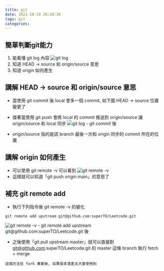 ```yaml
---
title: git
date: 2021-10-19 20:28:36
tags: git
categories: 
---
```

## 簡單判斷git能力
1. 能看懂 git log 內容
![git log](2021-10-19image.png)
2. 知道 HEAD -> source 和 origin/source 意思
3. 知道 origin 如何產生

## 講解 HEAD -> source 和 origin/source 意思

- 當使用 git commit 後 local 會多一個 commit, 如下圖 HEAD -> source 位置變更了
- 接著當使用 git push 會將 local 的 commit 推送到 origin/source 讓 origin/source 和 local 同步
![git log - git commit 後](2021-10-19image2.png)

- origin/source 指的是該 branch 最後一次和 origin 同步的 commit 所在的位置

## 講解 origin 如何產生
- 可以使用 git remote -v 可以看到
![git remote -v](2021-10-19image3.png)
- 這樣就可以知道「git push origin main」的意思了

## 補充 git remote add
- 執行下列指令後 git remote -v 的變化
```
git remote add upstream git@github.com:superTO/Leetcode.git
```
![git remote -v - git remote add upstream git@github.com:superTO/Leetcode.git 後](2021-10-19image4.png)

- 之後使用「git pull upstream master」就可以直接對 git@github.com:superTO/Leetcode.git 的 master 這條 branch 執行 fetch + merge
```
這個方法在 fork 專案後, 如果版本落差太大會使用到
```
